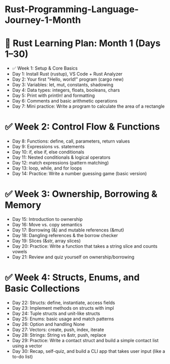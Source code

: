 # Rust-Programming-Language-Journey-1-Month

# 🦀 Rust Learning Plan: Month 1 (Days 1–30)
- ✅ Week 1: Setup & Core Basics
- Day 1: Install Rust (rustup), VS Code + Rust Analyzer
- Day 2: Your first "Hello, world!" program (cargo new)
- Day 3: Variables: let, mut, constants, shadowing
- Day 4: Data types: integers, floats, booleans, chars
- Day 5: Print with println! and formatting
- Day 6: Comments and basic arithmetic operations
- Day 7: Mini practice: Write a program to calculate the area of a rectangle

# ✅ Week 2: Control Flow & Functions
- Day 8: Functions: define, call, parameters, return values
- Day 9: Expressions vs. statements
- Day 10: if, else if, else conditionals
- Day 11: Nested conditionals & logical operators
- Day 12: match expressions (pattern matching)
- Day 13: loop, while, and for loops
- Day 14: Practice: Write a number guessing game (basic version)

# ✅ Week 3: Ownership, Borrowing & Memory
- Day 15: Introduction to ownership
- Day 16: Move vs. copy semantics
- Day 17: Borrowing (&) and mutable references (&mut)
- Day 18: Dangling references & the borrow checker
- Day 19: Slices (&str, array slices)
- Day 20: Practice: Write a function that takes a string slice and counts vowels
- Day 21: Review and quiz yourself on ownership/borrowing

# ✅ Week 4: Structs, Enums, and Basic Collections
- Day 22: Structs: define, instantiate, access fields
- Day 23: Implement methods on structs with impl
- Day 24: Tuple structs and unit-like structs
- Day 25: Enums: basic usage and match patterns
- Day 26: Option<T> and handling None
- Day 27: Vectors: create, push, index, iterate
- Day 28: Strings: String vs &str, push, replace
- Day 29: Practice: Write a contact struct and build a simple contact list using a vector
- Day 30: Recap, self-quiz, and build a CLI app that takes user input (like a to-do list)
